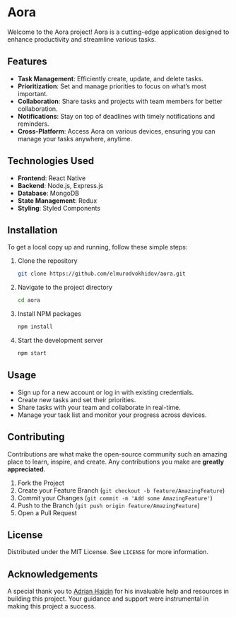 # Aora

Welcome to the Aora project! Aora is a cutting-edge application designed to enhance productivity and streamline various tasks.

## Features

- **Task Management**: Efficiently create, update, and delete tasks.
- **Prioritization**: Set and manage priorities to focus on what’s most important.
- **Collaboration**: Share tasks and projects with team members for better collaboration.
- **Notifications**: Stay on top of deadlines with timely notifications and reminders.
- **Cross-Platform**: Access Aora on various devices, ensuring you can manage your tasks anywhere, anytime.

## Technologies Used

- **Frontend**: React Native
- **Backend**: Node.js, Express.js
- **Database**: MongoDB
- **State Management**: Redux
- **Styling**: Styled Components

## Installation

To get a local copy up and running, follow these simple steps:

1. Clone the repository
   ```sh
   git clone https://github.com/elmurodvokhidov/aora.git
   ```
2. Navigate to the project directory
   ```sh
   cd aora
   ```
3. Install NPM packages
   ```sh
   npm install
   ```
4. Start the development server
   ```sh
   npm start
   ```

## Usage

- Sign up for a new account or log in with existing credentials.
- Create new tasks and set their priorities.
- Share tasks with your team and collaborate in real-time.
- Manage your task list and monitor your progress across devices.

## Contributing

Contributions are what make the open-source community such an amazing place to learn, inspire, and create. Any contributions you make are **greatly appreciated**.

1. Fork the Project
2. Create your Feature Branch (`git checkout -b feature/AmazingFeature`)
3. Commit your Changes (`git commit -m 'Add some AmazingFeature'`)
4. Push to the Branch (`git push origin feature/AmazingFeature`)
5. Open a Pull Request

## License

Distributed under the MIT License. See `LICENSE` for more information.

## Acknowledgements

A special thank you to [Adrian Hajdin](https://github.com/adrianhajdin) for his invaluable help and resources in building this project. Your guidance and support were instrumental in making this project a success.